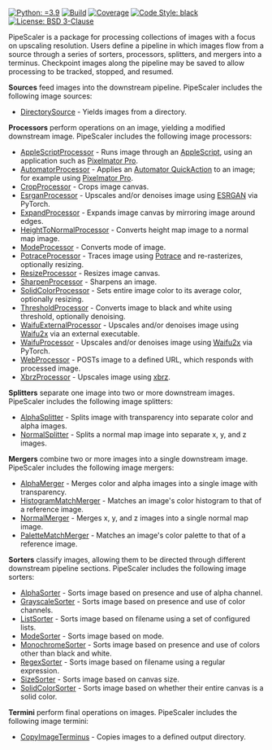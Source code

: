 [![Python: =3.9](https://img.shields.io/badge/python-3.9-green.svg)](https://docs.python.org/3/whatsnew/3.9.html)
[![Build](https://github.com/KarlTDebiec/PipeScaler/actions/workflows/build.yml/badge.svg)](https://github.com/KarlTDebiec/PipeScaler/actions/workflows/build.yml)
[![Coverage](https://img.shields.io/badge/coverage-83-green)](https://github.com/KarlTDebiec/PipeScaler)
[![Code Style: black](https://img.shields.io/badge/code%20style-black-000000.svg)](https://github.com/psf/black)
[![License: BSD 3-Clause](https://img.shields.io/badge/license-BSD%203--Clause-blue.svg)](https://opensource.org/licenses/BSD-3-Clause)

PipeScaler is a package for processing collections of images with a focus on upscaling
resolution. Users define a pipeline in which images flow from a source through a series
of sorters, processors, splitters, and mergers into a terminus. Checkpoint images
along the pipeline may be saved to allow processing to be tracked, stopped, and
resumed.

**Sources** feed images into the downstream pipeline. PipeScaler includes the following
image sources:
* [DirectorySource](https://github.com/KarlTDebiec/PipeScaler/tree/master/pipescaler/pipelines/sources/directory_source.py) - Yields images from a directory.

**Processors** perform operations on an image, yielding a modified downstream image.
PipeScaler includes the following image processors:
* [AppleScriptProcessor](https://github.com/KarlTDebiec/PipeScaler/tree/master/pipescaler/image/processors/apple_script_processor.py) - Runs image through an [AppleScript](https://developer.apple.com/library/archive/documentation/AppleScript/Conceptual/AppleScriptLangGuide/introduction/ASLR_intro.html), using an application such as [Pixelmator Pro](https://www.pixelmator.com/support/guide/pixelmator-pro/1270/).
* [AutomatorProcessor](https://github.com/KarlTDebiec/PipeScaler/tree/master/pipescaler/image/processors/automator_processor.py) - Applies an [Automator QuickAction](https://support.apple.com/guide/automator/welcome/mac) to an image; for example using [Pixelmator Pro](https://www.pixelmator.com/support/guide/pixelmator-pro/1270/).
* [CropProcessor](https://github.com/KarlTDebiec/PipeScaler/tree/master/pipescaler/image/processors/crop_processor.py) - Crops image canvas.
* [EsrganProcessor](https://github.com/KarlTDebiec/PipeScaler/tree/master/pipescaler/image/processors/esrgan_processor.py) - Upscales and/or denoises image using [ESRGAN](https://github.com/xinntao/ESRGAN) via PyTorch.
* [ExpandProcessor](https://github.com/KarlTDebiec/PipeScaler/tree/master/pipescaler/image/processors/expand_processor.py) - Expands image canvas by mirroring image around edges.
* [HeightToNormalProcessor](https://github.com/KarlTDebiec/PipeScaler/tree/master/pipescaler/image/processors/height_to_normal_processor.py) - Converts height map image to a normal map image.
* [ModeProcessor](https://github.com/KarlTDebiec/PipeScaler/tree/master/pipescaler/image/processors/mode_processor.py) - Converts mode of image.
* [PotraceProcessor](https://github.com/KarlTDebiec/PipeScaler/tree/master/pipescaler/image/processors/potrace_processor.py) - Traces image using [Potrace](http://potrace.sourceforge.net/) and re-rasterizes, optionally resizing.
* [ResizeProcessor](https://github.com/KarlTDebiec/PipeScaler/tree/master/pipescaler/image/processors/resize_processor.py) - Resizes image canvas.
* [SharpenProcessor](https://github.com/KarlTDebiec/PipeScaler/tree/master/pipescaler/image/processors/sharpen_processor.py) - Sharpens an image.
* [SolidColorProcessor](https://github.com/KarlTDebiec/PipeScaler/tree/master/pipescaler/image/processors/solid_color_processor.py) - Sets entire image color to its average color, optionally resizing.
* [ThresholdProcessor](https://github.com/KarlTDebiec/PipeScaler/tree/master/pipescaler/image/processors/threshold_processor.py) - Converts image to black and white using threshold, optionally denoising.
* [WaifuExternalProcessor](https://github.com/KarlTDebiec/PipeScaler/tree/master/pipescaler/image/processors/waifu_external_processor.py) - Upscales and/or denoises image using [Waifu2x](https://github.com/nagadomi/waifu2x) via an external executable.
* [WaifuProcessor](https://github.com/KarlTDebiec/PipeScaler/tree/master/pipescaler/image/processors/waifu_processor.py) - Upscales and/or denoises image using [Waifu2x](https://github.com/nagadomi/waifu2x) via PyTorch.
* [WebProcessor](https://github.com/KarlTDebiec/PipeScaler/tree/master/pipescaler/image/processors/web_processor.py) - POSTs image to a defined URL, which responds with processed image.
* [XbrzProcessor](https://github.com/KarlTDebiec/PipeScaler/tree/master/pipescaler/image/processors/xbrz_processor.py) - Upscales image using [xbrz](https://github.com/ioistired/xbrz.py).

**Splitters** separate one image into two or more downstream images. PipeScaler includes
the following image splitters:
* [AlphaSplitter](https://github.com/KarlTDebiec/PipeScaler/tree/master/pipescaler/image/splitters/alpha_splitter.py) - Splits image with transparency into separate color and alpha images.
* [NormalSplitter](https://github.com/KarlTDebiec/PipeScaler/tree/master/pipescaler/image/splitters/normal_splitter.py) - Splits a normal map image into separate x, y, and z images.

**Mergers** combine two or more images into a single downstream image. PipeScaler
includes the following image mergers:
* [AlphaMerger](https://github.com/KarlTDebiec/PipeScaler/tree/master/pipescaler/image/mergers/alpha_merger.py) - Merges color and alpha images into a single image with transparency.
* [HistogramMatchMerger](https://github.com/KarlTDebiec/PipeScaler/tree/master/pipescaler/image/mergers/histogram_match_merger.py) - Matches an image's color histogram to that of a reference image.
* [NormalMerger](https://github.com/KarlTDebiec/PipeScaler/tree/master/pipescaler/image/mergers/normal_merger.py) - Merges x, y, and z images into a single normal map image.
* [PaletteMatchMerger](https://github.com/KarlTDebiec/PipeScaler/tree/master/pipescaler/image/mergers/palette_match_merger.py) - Matches an image's color palette to that of a reference image.

**Sorters** classify images, allowing them to be directed  through different downstream
pipeline sections. PipeScaler includes the following image sorters:
* [AlphaSorter](https://github.com/KarlTDebiec/PipeScaler/tree/master/pipescaler/pipelines/sorters/alpha_sorter.py) - Sorts image based on presence and use of alpha channel.
* [GrayscaleSorter](https://github.com/KarlTDebiec/PipeScaler/tree/master/pipescaler/pipelines/sorters/grayscale_sorter.py) - Sorts image based on presence and use of color channels.
* [ListSorter](https://github.com/KarlTDebiec/PipeScaler/tree/master/pipescaler/pipelines/sorters/list_sorter.py) - Sorts image based on filename using a set of configured lists.
* [ModeSorter](https://github.com/KarlTDebiec/PipeScaler/tree/master/pipescaler/pipelines/sorters/mode_sorter.py) - Sorts image based on mode.
* [MonochromeSorter](https://github.com/KarlTDebiec/PipeScaler/tree/master/pipescaler/pipelines/sorters/monochrome_sorter.py) - Sorts image based on presence and use of colors other than black and white.
* [RegexSorter](https://github.com/KarlTDebiec/PipeScaler/tree/master/pipescaler/pipelines/sorters/regex_sorter.py) - Sorts image based on filename using a regular expression.
* [SizeSorter](https://github.com/KarlTDebiec/PipeScaler/tree/master/pipescaler/pipelines/sorters/size_sorter.py) - Sorts image based on canvas size.
* [SolidColorSorter](https://github.com/KarlTDebiec/PipeScaler/tree/master/pipescaler/pipelines/sorters/solid_color_sorter.py) - Sorts image based on whether their entire canvas is a solid color.

**Termini** perform final operations on images. PipeScaler includes the following image
termini:
* [CopyImageTerminus](https://github.com/KarlTDebiec/PipeScaler/tree/master/pipescaler/pipelines/termini/copy_file_terminus.py) - Copies images to a defined output directory.
